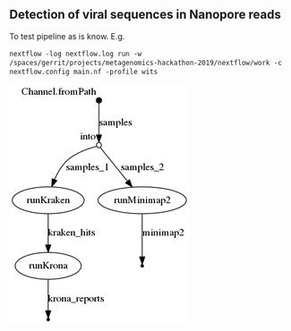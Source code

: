## Detection of viral sequences in Nanopore reads
To test pipeline as is know. E.g.

```
nextflow -log nextflow.log run -w /spaces/gerrit/projects/metagenomics-hackathon-2019/nextflow/work -c nextflow.config main.nf -profile wits
```

![workflow](https://raw.githubusercontent.com/h3abionet/h3ameta/master/viraldetect/nanopore/main.png "Workflow")
